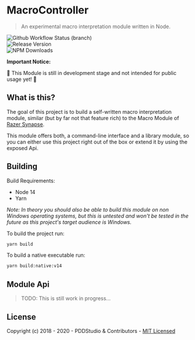 # MacroController

> An experimental macro interpretation module written in Node.

![Github Workflow Status (branch)](https://img.shields.io/github/workflow/status/cfna/macro-controller/Build%20&%20Test/develop)  
![Release Version](https://img.shields.io/npm/v/@cfwest/macro-controller)  
![NPM Downloads](https://img.shields.io/npm/dt/@cfwest/macro-controller?label=Downloads&logo=npm)  

**Important Notice:**

:construction: This Module is still in development stage and not intended for public usage yet! :construction:

## What is this?

The goal of this project is to build a self-written macro interpretation module, similar (but by far not that feature rich) to the Macro Module of [Razer Synapse](https://www.razer.com/synapse-3).  

This module offers both, a command-line interface and a library module, so you can either use this project right out of the box or extend it by using the exposed Api.  

## Building

Build Requirements:

- Node 14
- Yarn

*Note: In theory you should also be able to build this module on non Windows operating systems, but this is untested and won't be tested in the future as this project's target audience is Windows.*

To build the project run:

```sh
yarn build
```

To build a native executable run:

```sh
yarn build:native:v14 
```

## Module Api

> TODO: This is still work in progress...

## License

Copyright (c) 2018 - 2020 - PDDStudio & Contributors - [MIT Licensed](./LICENSE)
